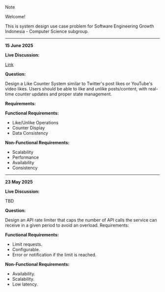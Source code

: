 > [!NOTE]
> Welcome!
>
> This is system design use case problem  for Software Engineering Growth Indonesia - Computer Science subgroup.

---

**15 June 2025**

**Live Discussion:**

[Link](https://www.youtube.com/watch?v=zSZP31aIFPA)

**Question:**

Design a Like Counter System similar to Twitter's post likes or YouTube's video likes. Users should be able to like and unlike posts/content, with real-time counter updates and proper state management.

**Requirements:**

**Functional Requirements:**
- Like/Unlike Operations
- Counter Display
- Data Consistency

**Non-Functional Requirements:**
- Scalability
- Performance
- Availability
- Consistency

------

**23 May 2025**

**Live Discussion:**

TBD

**Question:**

Design an API rate limiter that caps the number of API calls the service can receive in a given period to avoid an overload.
Requirements:

**Functional Requirements:**
- Limit requests.
- Configurable.
- Error or notification if the limit is reached.

**Non-Functional Requirements:**
- Availability.
- Scalability.
- Low latency.
